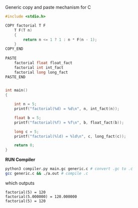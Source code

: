 Generic copy and paste mechanism for C

```c
#include <stdio.h>

COPY factorial T F
	T F(T n)
	{
		return n <= 1 ? 1 : n * F(n - 1);
	}
COPY_END
	
PASTE
	factorial float float_fact
	factorial int int_fact
	factorial long long_fact
PASTE_END


int main()
{

	int n = 5;
	printf("factorial(%d) = %d\n", n, int_fact(n));

	float b = 5;
	printf("factorial(%f) = %f\n", b, float_fact(b));

	long c = 5;
	printf("factorial(%ld) = %ld\n", c, long_fact(c));

	return 0;
}
```

**RUN Compiler**

```bash
python3 compiler.py main.gc generic.c # convert .gc to .c
gcc generic.c && ./a.out # compile .c
```

which outputs

```
factorial(5) = 120
factorial(5.000000) = 120.000000
factorial(5) = 120
```
